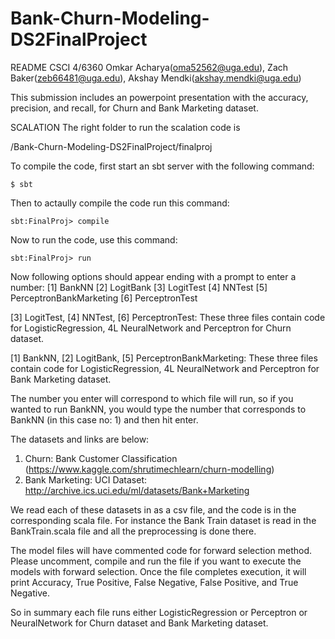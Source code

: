 # Bank-Churn-Modeling-DS2FinalProject

README 
CSCI 4/6360
Omkar Acharya(oma52562@uga.edu), Zach Baker(zeb66481@uga.edu),
Akshay Mendki(akshay.mendki@uga.edu)

This submission includes an powerpoint presentation with the accuracy, 
precision, and recall, for Churn and Bank Marketing dataset.


SCALATION
The right folder to run the scalation code is  

/Bank-Churn-Modeling-DS2FinalProject/finalproj

To compile the code, first start an sbt server with the following command:

	$ sbt

Then to actaully compile the code run this command:

	sbt:FinalProj> compile

Now to run the code, use this command:

	sbt:FinalProj> run

Now following options should appear ending with a prompt to enter a number:
[1] BankNN
[2] LogitBank
[3] LogitTest
[4] NNTest
[5] PerceptronBankMarketing
[6] PerceptronTest

[3] LogitTest, [4] NNTest, [6] PerceptronTest: These three files contain code for LogisticRegression, 4L NeuralNetwork and Perceptron for Churn dataset.

[1] BankNN, [2] LogitBank, [5] PerceptronBankMarketing: These three files contain code for LogisticRegression, 4L NeuralNetwork and Perceptron for Bank Marketing dataset.

The number you enter will correspond to which file will run,
so if you wanted to run BankNN, you would type the number that
corresponds to BankNN (in this case no: 1) and then hit enter.

The datasets and links are below:
1. Churn: Bank Customer Classification (https://www.kaggle.com/shrutimechlearn/churn-modelling)
2. Bank Marketing: UCI Dataset: http://archive.ics.uci.edu/ml/datasets/Bank+Marketing

We read each of these datasets in as a csv file, and the code is in the 
corresponding scala file. For instance the Bank Train dataset is read 
in the BankTrain.scala file and all the preprocessing is done there.

The model files will have commented code for forward selection method. Please uncomment, compile and run the file if you want to execute the models with forward selection.
Once the file completes execution, it will print Accuracy, True Positive, False Negative, False Positive, and True Negative.

So in summary each file runs either LogisticRegression or Perceptron or NeuralNetwork for
Churn dataset and Bank Marketing dataset.
